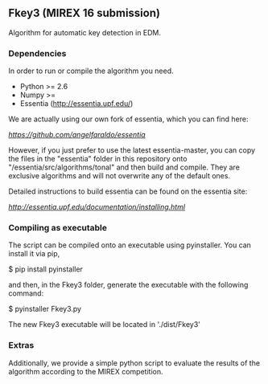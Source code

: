 ## Fkey3 (MIREX 16 submission)

Algorithm for automatic key detection in EDM.

### Dependencies

In order to run or compile the algorithm you need.

- Python >= 2.6
- Numpy >= 
- Essentia (http://essentia.upf.edu/)

We are actually using our own fork of essentia, which you can find here:

*https://github.com/angelfaraldo/essentia*

However, if you just prefer to use the latest essentia-master, you can copy the files in the "essentia" folder in this repository onto "/essentia/src/algorithms/tonal" and then build and compile. They are exclusive algorithms and will not overwrite any of the default ones.

Detailed instructions to build essentia can be found on the essentia site:

*http://essentia.upf.edu/documentation/installing.html*

### Compiling as executable

The script can be compiled onto an executable using pyinstaller. You can install it via pip,

$ pip install pyinstaller

and then, in the Fkey3 folder, generate the executable with the following command:

$ pyinstaller Fkey3.py

The new Fkey3 executable will be located in './dist/Fkey3'


### Extras

Additionally, we provide a simple python script to evaluate the results of the algorithm according to the MIREX competition.
